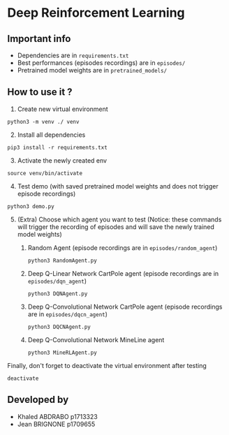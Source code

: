 # Deep Reinforcement Learning 

## Important info
- Dependencies are in `requirements.txt`
- Best performances (episodes recordings) are in `episodes/`
- Pretrained model weights are in `pretrained_models/`

## How to use it ?

1. Create new virtual environment  
```
python3 -m venv ./ venv
```
2. Install all dependencies 
```
pip3 install -r requirements.txt
``` 
3. Activate the newly created env
```
source venv/bin/activate
```
4. Test demo (with saved pretrained model weights and does not trigger episode recordings)
```
python3 demo.py
```
5. (Extra) Choose which agent you want to test (Notice: these commands will trigger the recording of episodes and will save the newly trained model weights)

    1. Random Agent (episode recordings are in `episodes/random_agent`)
        ```
        python3 RandomAgent.py
        ```
    2. Deep Q-Linear Network CartPole agent (episode recordings are in `episodes/dqn_agent`)
        ```
        python3 DQNAgent.py
        ```
    3. Deep Q-Convolutional Network CartPole agent (episode recordings are in `episodes/dqcn_agent`)
        ```
        python3 DQCNAgent.py
        ```
    4. Deep Q-Convolutional Network MineLine agent 
        ```
        python3 MineRLAgent.py
        ```

Finally, don't forget to deactivate the virtual environment after testing 
```
deactivate
```

## Developed by 
- Khaled ABDRABO p1713323 
- Jean BRIGNONE p1709655
